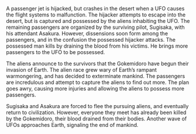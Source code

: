 <!-- Goke, Body Snatcher from Hell (1968) -->

A passenger jet is hijacked, but crashes in the desert when a UFO causes the flight systems to malfunction. The hijacker attempts to escape into the desert, but is captured and possessed by the aliens inhabiting the UFO. The remaining passengers are organized by the surviving pilot, Sugisaka, with his attendant Asakura. However, dissensions soon form among the passengers, and in the confusion the possessed hijacker attacks. The possessed man kills by draining the blood from his victims. He brings more passengers to the UFO to be possessed.

The aliens announce to the survivors that the Gokemidoro have begun their invasion of Earth. The alien race grew wary of Earth’s rampant warmongering, and has decided to exterminate mankind. The passengers are incredulous and attempt to capture the aliens to find out more. The plan goes awry, causing more injuries and allowing the aliens to possess more passengers.

Sugisaka and Asakura are forced to flee the pursuing aliens, and eventually return to civilization. However, everyone they meet has already been killed by the Gokemidoro, their blood drained from their bodies. Another wave of UFOs approaches Earth, signaling the end of mankind.